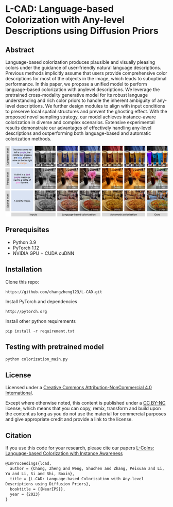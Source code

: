 # L-CAD: Language-based Colorization with Any-level Descriptions using Diffusion Priors

## Abstract
Language-based colorization produces plausible and visually pleasing colors under the guidance of user-friendly natural language descriptions. Previous methods implicitly assume that users provide comprehensive color descriptions for most of the objects in the image, which leads to suboptimal performance. In this paper, we propose a unified model to perform language-based colorization with anylevel descriptions. We leverage the pretrained cross-modality generative model for its robust language understanding and rich color priors to handle the inherent ambiguity of any-level descriptions. We further design modules to align with input conditions to preserve local spatial structures and prevent the ghosting effect. With the proposed novel sampling strategy, our model achieves instance-aware colorization in diverse and complex scenarios. Extensive experimental results demonstrate our advantages of effectively handling any-level descriptions and outperforming both language-based and automatic colorization methods.

<img src="teaser.png" align=center />


## Prerequisites
* Python 3.9
* PyTorch 1.12
* NVIDIA GPU + CUDA cuDNN

## Installation
Clone this repo: 
```
https://github.com/changzheng123/L-CAD.git
```
Install PyTorch and dependencies
```
http://pytorch.org
```
Install other python requirements
```
pip install -r requirement.txt
```



## Testing with pretrained model
```
python colorization_main.py 
```

## License
Licensed under a [Creative Commons Attribution-NonCommercial 4.0 International](https://creativecommons.org/licenses/by-nc/4.0/).

Except where otherwise noted, this content is published under a [CC BY-NC](https://creativecommons.org/licenses/by-nc/4.0/) license, which means that you can copy, remix, transform and build upon the content as long as you do not use the material for commercial purposes and give appropriate credit and provide a link to the license.

## Citation
If you use this code for your research, please cite our papers [L-CoIns: Language-based Colorization with Instance Awareness]([Whttps://ci.idm.pku.edu.cn/Weng_CVPR23f.pdf)
```
@InProceedings{lcad,
  author = {Chang, Zheng and Weng, Shuchen and Zhang, Peixuan and Li, Yu and Li, Si and Shi, Boxin},
  title = {L-CAD: Language-based Colorization with Any-level Descriptions using Diffusion Priors},
  booktitle = {{NeurIPS}},
  year = {2023}
}
```
